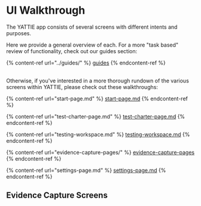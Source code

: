 # UI Walkthrough

The YATTIE app consists of several screens with different intents and purposes.

Here we provide a general overview of each.  For a more "task based" review of functionality, check out our guides section:

{% content-ref url="../guides/" %}
[guides](../guides/)
{% endcontent-ref %}

\
Otherwise, if you've interested in a more thorough rundown of the various screens within YATTIE, please check out these walkthroughs:

{% content-ref url="start-page.md" %}
[start-page.md](start-page.md)
{% endcontent-ref %}

{% content-ref url="test-charter-page.md" %}
[test-charter-page.md](test-charter-page.md)
{% endcontent-ref %}

{% content-ref url="testing-workspace.md" %}
[testing-workspace.md](testing-workspace.md)
{% endcontent-ref %}

{% content-ref url="evidence-capture-pages/" %}
[evidence-capture-pages](evidence-capture-pages/)
{% endcontent-ref %}

{% content-ref url="settings-page.md" %}
[settings-page.md](settings-page.md)
{% endcontent-ref %}

## Evidence Capture Screens
